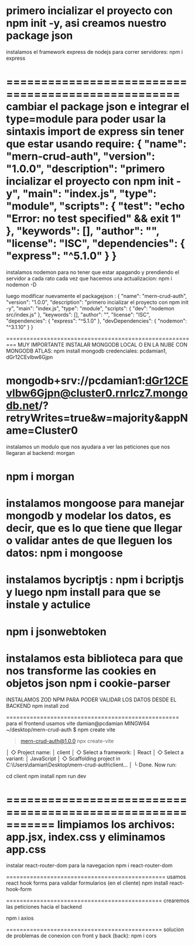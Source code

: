 primero incializar el proyecto con npm init -y,
asi creamos nuestro package json
===================================================

instalamos el framework express de nodejs para correr servidores:
 npm i express

===================================================
cambiar el package json e integrar el type=module para poder usar la sintaxis import de express sin tener que estar usando require: 
{
  "name": "mern-crud-auth",
  "version": "1.0.0",
  "description": "primero incializar el proyecto con npm init -y",
  "main": "index.js",
  "type": "module",
  "scripts": {
    "test": "echo \"Error: no test specified\" && exit 1"
  },
  "keywords": [],
  "author": "",
  "license": "ISC",
  "dependencies": {
    "express": "^5.1.0"
  }
}
===================================================
instalamos nodemon para no tener que estar apagando y prendiendo el servidor a cada rato cada vez que hacemos una actualizacion: npm i nodemon -D

luego modificar nuevamente el packagejson :
{
  "name": "mern-crud-auth",
  "version": "1.0.0",
  "description": "primero incializar el proyecto con npm init -y",
  "main": "index.js",
  "type": "module",
  "scripts": {
    "dev": "nodemon src/index.js"
  },
  "keywords": [],
  "author": "",
  "license": "ISC",
  "dependencies": {
    "express": "^5.1.0"
  },
  "devDependencies": {
    "nodemon": "^3.1.10"
  }
}

=========================================================
MUY IMPORTANTE INSTALAR MONGODB LOCAL O EN LA NUBE CON MONGODB ATLAS: npm install mongodb
credenciales:
 pcdamian1, dGr12CEvlbw6Gjpn

 mongodb+srv://pcdamian1:dGr12CEvlbw6Gjpn@cluster0.rnrlcz7.mongodb.net/?retryWrites=true&w=majority&appName=Cluster0
===================================================
instalamos un modulo que nos ayudara a ver las peticiones que nos llegaran al backend: morgan

npm i morgan
===================================================
instalamos mongoose para manejar mongodb y modelar los datos, es decir, que es lo que tiene que llegar o validar antes de que lleguen los datos:
npm i mongoose
===================================================
instalamos bycriptjs  : npm i bcriptjs y luego npm install para que se instale y actulice 
===================================================
npm i jsonwebtoken
===================================================
instalamos esta biblioteca para que nos transforme las cookies en objetos json
npm i cookie-parser 
===================================================
INSTALAMOS ZOD NPM PARA PODER VALIDAR LOS DATOS DESDE EL BACKEND
npm install zod

===================================================
para el frontend usamos vite
damian@pcdamian MINGW64 ~/desktop/mern-crud-auth
$ npm create vite

> mern-crud-auth@1.0.0 npx
> create-vite

│
◇  Project name:
│  client
│
◇  Select a framework:
│  React
│
◇  Select a variant:
│  JavaScript
│
◇  Scaffolding project in C:\Users\damian\Desktop\mern-crud-auth\client... 
│
└  Done. Now run:

  cd client
  npm install
  npm run dev

===========================================================
limpiamos los archivos: app.jsx, index.css y eliminamos app.css
======================================================
instalar react-router-dom para la navegacion 
npm i react-router-dom

===============================================
usamos react hook forms para validar formularios (en el cliente)
npm install react-hook-form

==============================================
crearemos las peticiones hacia el backend

npm i axios


==============================================
solucion de problemas de conexion con front y back
(back): npm i cors